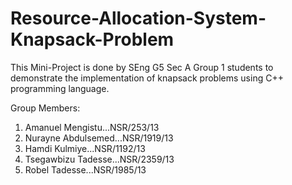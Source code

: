 # Resource-Allocation-System-Knapsack-Problem

This Mini-Project is done by SEng G5 Sec A Group 1 students to demonstrate the implementation of knapsack problems using C++ programming language.

Group Members:
1. Amanuel Mengistu...NSR/253/13
2. Nurayne Abdulsemed...NSR/1919/13
3. Hamdi Kulmiye...NSR/1192/13
4. Tsegawbizu Tadesse...NSR/2359/13
5. Robel Tadesse...NSR/1985/13
